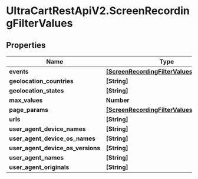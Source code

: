 # UltraCartRestApiV2.ScreenRecordingFilterValues

## Properties
Name | Type | Description | Notes
------------ | ------------- | ------------- | -------------
**events** | [**[ScreenRecordingFilterValuesEvent]**](ScreenRecordingFilterValuesEvent.md) |  | [optional] 
**geolocation_countries** | **[String]** |  | [optional] 
**geolocation_states** | **[String]** |  | [optional] 
**max_values** | **Number** |  | [optional] 
**page_params** | [**[ScreenRecordingFilterValuesPageParam]**](ScreenRecordingFilterValuesPageParam.md) |  | [optional] 
**urls** | **[String]** |  | [optional] 
**user_agent_device_names** | **[String]** |  | [optional] 
**user_agent_device_os_names** | **[String]** |  | [optional] 
**user_agent_device_os_versions** | **[String]** |  | [optional] 
**user_agent_names** | **[String]** |  | [optional] 
**user_agent_originals** | **[String]** |  | [optional] 



